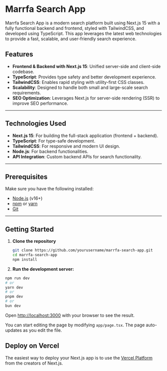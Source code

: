# Marrfa Search App

Marrfa Search App is a modern search platform built using Next.js 15 with a fully functional backend and frontend, styled with TailwindCSS, and developed using TypeScript. This app leverages the latest web technologies to provide a fast, scalable, and user-friendly search experience.

## Features

- **Frontend & Backend with Next.js 15**: Unified server-side and client-side codebase.
- **TypeScript**: Provides type safety and better development experience.
- **TailwindCSS**: Enables rapid styling with utility-first CSS classes.
- **Scalability**: Designed to handle both small and large-scale search requirements.
- **SEO Optimization**: Leverages Next.js for server-side rendering (SSR) to improve SEO performance.

---

## Technologies Used

- **Next.js 15**: For building the full-stack application (frontend + backend).
- **TypeScript**: For type-safe development.
- **TailwindCSS**: For responsive and modern UI design.
- **Node.js**: For backend functionalities.
- **API Integration**: Custom backend APIs for search functionality.

---

## Prerequisites

Make sure you have the following installed:

- [Node.js](https://nodejs.org/) (v16+)
- [npm](https://www.npmjs.com/) or [yarn](https://yarnpkg.com/)
- [Git](https://git-scm.com/)

---

## Getting Started

1. **Clone the repository**
   ```bash
   git clone https://github.com/yourusername/marrfa-search-app.git
   cd marrfa-search-app
   npm install
   ```

2. **Run the development server:**

```bash
npm run dev
# or
yarn dev
# or
pnpm dev
# or
bun dev
```

Open [http://localhost:3000](http://localhost:3000) with your browser to see the result.

You can start editing the page by modifying `app/page.tsx`. The page auto-updates as you edit the file.

## Deploy on Vercel

The easiest way to deploy your Next.js app is to use the [Vercel Platform](https://vercel.com/new?utm_medium=default-template&filter=next.js&utm_source=create-next-app&utm_campaign=create-next-app-readme) from the creators of Next.js.
